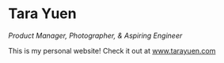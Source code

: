 # Tara Yuen

*Product Manager, Photographer, & Aspiring Engineer*

This is my personal website! Check it out at www.tarayuen.com
